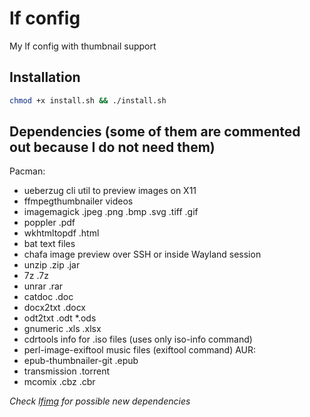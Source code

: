 # lf config

My lf config with thumbnail support

## Installation
```bash
chmod +x install.sh && ./install.sh
```

## Dependencies (some of them are commented out because I do not need them)

Pacman:
- ueberzug                cli util to preview images on X11
- ffmpegthumbnailer       videos
- imagemagick             .jpeg .png .bmp .svg .tiff .gif
- poppler                 .pdf
- wkhtmltopdf             .html
- bat                     text files
- chafa                   image preview over SSH or inside Wayland session
- unzip                   .zip .jar
- 7z                      .7z
- unrar                   .rar
- catdoc                  .doc
- docx2txt                .docx
- odt2txt                 .odt *.ods
- gnumeric                .xls .xlsx
- cdrtools                info for .iso files (uses only iso-info command)
- perl-image-exiftool     music files (exiftool command)
AUR:
- epub-thumbnailer-git    .epub
- transmission            .torrent
- mcomix                  .cbz .cbr


*Check [lfimg](https://github.com/cirala/lfimg#prerequisites) for possible new dependencies*
